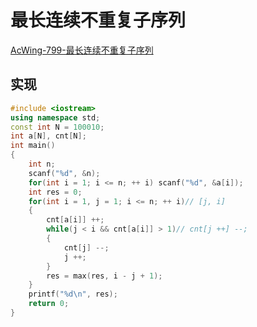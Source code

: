 # 最长连续不重复子序列

[AcWing-799-最长连续不重复子序列](https://www.acwing.com/solution/AcWing/content/2354/)

## 实现

```cpp
#include <iostream>
using namespace std;
const int N = 100010;
int a[N], cnt[N];
int main()
{
    int n;
    scanf("%d", &n);
    for(int i = 1; i <= n; ++ i) scanf("%d", &a[i]);
    int res = 0;
    for(int i = 1, j = 1; i <= n; ++ i)// [j, i]
    {
        cnt[a[i]] ++;
        while(j < i && cnt[a[i]] > 1)// cnt[j ++] --;
        {
            cnt[j] --;
            j ++;
        }
        res = max(res, i - j + 1);
    }
    printf("%d\n", res);
    return 0;
}
```


